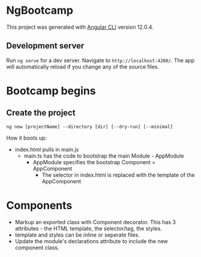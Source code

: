 # NgBootcamp

This project was generated with [Angular CLI](https://github.com/angular/angular-cli) version 12.0.4.

## Development server

Run `ng serve` for a dev server. Navigate to `http://localhost:4200/`. The app will automatically reload if you change any of the source files.

# Bootcamp begins

## Create the project
`ng new [projectName] --directory [dir] [--dry-run] [--minimal]`


How it boots up:

* index.html pulls in main.js
  * main.ts has the code to bootstrap the main Module - AppModule
    * AppModule specifies the bootstrap Component = AppComponent
      * The <app-root> selector in index.html is replaced with the template of the AppComponent

# Components
- Markup an exported class with Component decorator. This has 3 attributes - the HTML template, the selector/tag, the styles. 
- template and styles can be inline or seperate files.
- Update the module's declarations attribute to include the new component class.
